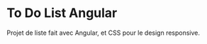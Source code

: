 <h1>To Do List Angular</h1>
<p>Projet de liste fait avec Angular, et CSS pour le design responsive.</p>
